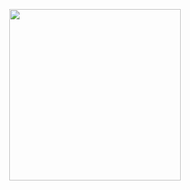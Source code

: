 <p align="center"><img src="big/star_detection_aper10/11700_2t*1/Original_11700_2t*1.png" height="300px"></p>
